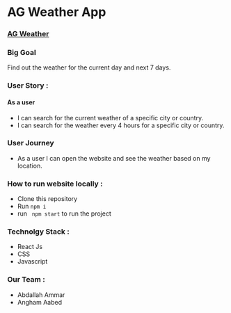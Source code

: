 # **AG Weather App** 
### [AG Weather](https://ag--weather.herokuapp.com/)

### **Big Goal**
Find out the weather for the current day and next 7 days.
### **User Story** : 
 #### As a user
  * I can search for the current weather of a specific city or country.
  * I can search for the weather every 4 hours for a specific city or country.

### User Journey
* As a user I can open the website and see the weather based on my location.

### **How to run website locally** : 
 * Clone this repository
* Run ``` npm i ```
* run ``` npm start``` to run the project

### **Technolgy Stack** : 

  * React Js
  * CSS
  * Javascript

  ### **Our Team** :
  * Abdallah Ammar 
  * Angham Aabed

